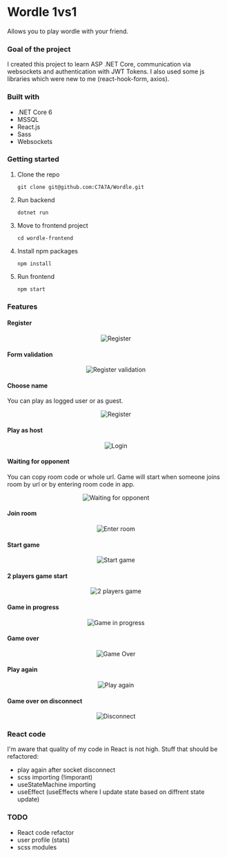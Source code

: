 


# Wordle 1vs1
Allows you to play wordle with your friend.

### Goal of the project
I created this project to learn ASP .NET Core, communication via websockets and authentication with JWT Tokens. I also used some js libraries which were new to me (react-hook-form, axios).


###  Built with
<ul>
	<li> .NET Core 6
	<li> MSSQL
	<li> React.js
	<li> Sass
	<li> Websockets
</ul>

### Getting started
1. Clone the repo
   ```
   git clone git@github.com:C7A7A/Wordle.git
   ```
2. Run backend
   ```
   dotnet run
   ```
3. Move to frontend project
   ```
   cd wordle-frontend
   ```
5. Install npm packages
   ```
   npm install
   ```
6. Run frontend
   ```
   npm start
   ```
   
### Features

#### Register
<div align="center">
<img src="https://github.com/C7A7A/Wordle/blob/main/wordle-frontend/public/images/register.PNG" alt="Register" />
</div>

#### Form validation
<div align="center">
<img src="https://github.com/C7A7A/Wordle/blob/main/wordle-frontend/public/images/register-validation.PNG" alt="Register validation" />
</div>

#### Choose name
You can play as logged user or as guest.

<div align="center">
<img src="https://github.com/C7A7A/Wordle/blob/main/wordle-frontend/public/images/login.PNG" alt="Register" />
</div>

#### Play as host
<div align="center">
<img src="https://github.com/C7A7A/Wordle/blob/main/wordle-frontend/public/images/login-host.PNG" alt="Login" />
</div>

#### Waiting for opponent
You can copy room code or whole url. Game will start when someone joins room by url or by entering room code in app.

<div align="center">
<img src="https://github.com/C7A7A/Wordle/blob/main/wordle-frontend/public/images/waiting-for-opponent.PNG" alt="Waiting for opponent" />
</div>

#### Join room
<div align="center">
<img src="https://github.com/C7A7A/Wordle/blob/main/wordle-frontend/public/images/join-room.PNG" alt="Enter room" />
</div>

#### Start game
<div align="center">
<img src="https://github.com/C7A7A/Wordle/blob/main/wordle-frontend/public/images/game.PNG" alt="Start game" />
</div>

#### 2 players game start
<div align="center">
<img src="https://github.com/C7A7A/Wordle/blob/main/wordle-frontend/public/images/game-2-players.PNG" alt="2 players game" />
</div>

#### Game in progress
<div align="center">
<img src="https://github.com/C7A7A/Wordle/blob/main/wordle-frontend/public/images/game-in-game.PNG" alt="Game in progress" />
</div>

#### Game over
<div align="center">
<img src="https://github.com/C7A7A/Wordle/blob/main/wordle-frontend/public/images/game-over.PNG" alt="Game Over" />
</div>

#### Play again
<div align="center">
<img src="https://github.com/C7A7A/Wordle/blob/main/wordle-frontend/public/images/game-play-again.PNG" alt="Play again" />
</div>

#### Game over on disconnect
<div align="center">
<img src="https://github.com/C7A7A/Wordle/blob/main/wordle-frontend/public/images/game-over-disconnect.PNG" alt="Disconnect" />
</div>
  
### React code
I'm aware that quality of my code in React is not high. Stuff that should be refactored:
<ul>
	<li> play again after socket disconnect
	<li> scss importing (!imporant)
	<li> useStateMachine importing 
	<li> useEffect (useEffects where I update state based on diffrent state update)
</ul>

### TODO
<ul>
	<li> React code refactor
	<li> user profile (stats)
	<li> scss modules
</ul>
